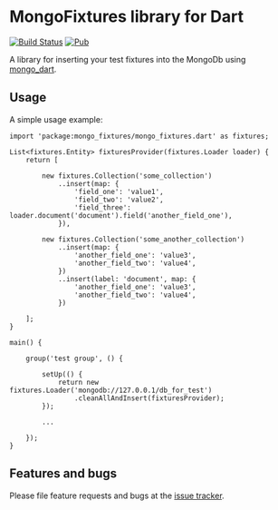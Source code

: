 # MongoFixtures library for Dart

[![Build Status](https://drone.io/github.com/vshushkov/mongo_fixtures/status.png)](https://drone.io/github.com/vshushkov/mongo_fixtures/latest)
[![Pub](https://img.shields.io/pub/v/mongo_fixtures.svg?style=flat-square)](https://pub.dartlang.org/packages/mongo_fixtures)

A library for inserting your test fixtures into the MongoDb using [mongo_dart](https://pub.dartlang.org/packages/mongo_dart).

## Usage

A simple usage example:

    import 'package:mongo_fixtures/mongo_fixtures.dart' as fixtures;

    List<fixtures.Entity> fixturesProvider(fixtures.Loader loader) {
        return [

            new fixtures.Collection('some_collection')
                ..insert(map: {
                    'field_one': 'value1',
                    'field_two': 'value2',
                    'field_three': loader.document('document').field('another_field_one'),
                }),

            new fixtures.Collection('some_another_collection')
                ..insert(map: {
                    'another_field_one': 'value3',
                    'another_field_two': 'value4',
                })
                ..insert(label: 'document', map: {
                    'another_field_one': 'value3',
                    'another_field_two': 'value4',
                })

        ];
    }

    main() {

        group('test group', () {

            setUp(() {
                return new fixtures.Loader('mongodb://127.0.0.1/db_for_test')
                    .cleanAllAndInsert(fixturesProvider);
            });

            ...

        });
    }

## Features and bugs

Please file feature requests and bugs at the [issue tracker](https://github.com/vshushkov/mongo_fixtures/issues).
